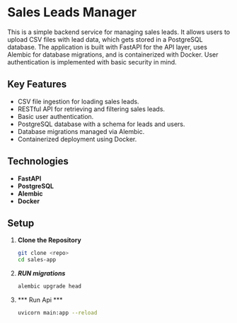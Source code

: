 # Sales Leads Manager

This is a simple backend service for managing sales leads. It allows users to upload CSV files with lead data, which gets stored in a PostgreSQL database. The application is built with FastAPI for the API layer, uses Alembic for database migrations, and is containerized with Docker. User authentication is implemented with basic security in mind.

## Key Features

- CSV file ingestion for loading sales leads.
- RESTful API for retrieving and filtering sales leads.
- Basic user authentication.
- PostgreSQL database with a schema for leads and users.
- Database migrations managed via Alembic.
- Containerized deployment using Docker.

## Technologies

- **FastAPI**
- **PostgreSQL**
- **Alembic**
- **Docker**

## Setup

1. **Clone the Repository**
   ```bash
   git clone <repo>
   cd sales-app
   ```
2.  ***RUN migrations***
    ```bash
    alembic upgrade head
    ```
3. *** Run Api ***
   ```bash
   uvicorn main:app --reload
   ```
   


